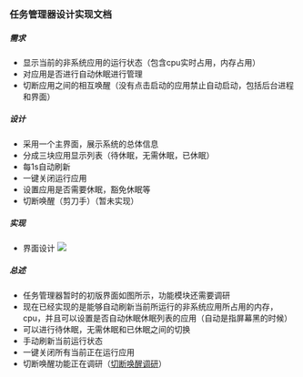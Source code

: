 ### 任务管理器设计实现文档

##### 需求
  - 显示当前的非系统应用的运行状态（包含cpu实时占用，内存占用）
  - 对应用是否进行自动休眠进行管理
  - 切断应用之间的相互唤醒（没有点击启动的应用禁止自动启动，包括后台进程和界面）
  
##### 设计
   - 采用一个主界面，展示系统的总体信息
   - 分成三块应用显示列表（待休眠，无需休眠，已休眠）
   - 每1s自动刷新
   - 一键关闭运行应用
   - 设置应用是否需要休眠，豁免休眠等
   - 切断唤醒（剪刀手）（暂未实现）
   
##### 实现
   - 界面设计
   ![](https://github.com/openthos/systemui-analysis/blob/master/LJH/design/taskmanager_layout.png)
   
##### 总述
   - 任务管理器暂时的初版界面如图所示，功能模块还需要调研
   - 现在已经实现的是能够自动刷新当前所运行的非系统应用所占用的内存，cpu，并且可以设置是否自动休眠休眠列表的应用（自动是指屏幕黑的时候）
   - 可以进行待休眠，无需休眠和已休眠之间的切换
   - 手动刷新当前运行状态
   - 一键关闭所有当前正在运行应用
   - 切断唤醒功能正在调研（[切断唤醒调研](https://github.com/openthos/systemui-analysis/blob/master/LJH/%E5%BA%94%E7%94%A8%E5%88%87%E6%96%AD%E5%94%A4%E9%86%92%E8%B0%83%E7%A0%94.md)）
